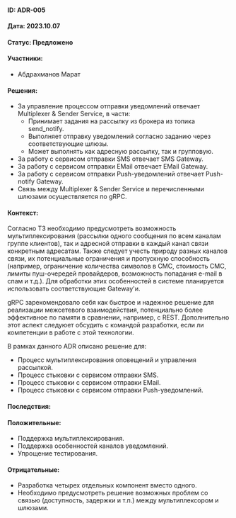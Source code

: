 #### ID: ADR-005

#### Дата: 2023.10.07

#### Статус: Предложено

#### Участники:
* Абдрахманов Марат

#### Решения:
* За управление процессом отправки уведомлений отвечает Multiplexer & Sender Service, в части:
    * Принимает задания на рассылку из брокера из топика send_notify.
    * Выполняет отправку уведомлений согласно заданию через соответствующие шлюзы.
    * Может выполнять как адресную рассылку, так и групповую.
* За работу с сервисом отправки SMS отвечает SMS Gateway.
* За работу с сервисом отправки EMail отвечает EMail Gateway.
* За работу с сервисом отправки Push-уведомлений отвечает Push-notify Gateway.
* Связь между Multiplexer & Sender Service и перечисленными шлюзами осуществляется по gRPC.

#### Контекст:
Согласно ТЗ необходимо предусмотреть возможность мультиплексирования (рассылки одного сообщения по всем каналам группе клиентов), так и адресной отправки в каждый канал связи конкретным адресатам. Также следует учесть природу разных каналов связи, их потенциальные ограничения и пропускную способность (например, ограничение количества символов в СМС, стоимость СМС, лимиты пуш-очередей провайдеров, возможность попадания e-mail в спам и т.д.). Для обработки этих особенностей в системе планируется использовать соответствующие Gateway'и. 

gRPC зарекомендовало себя как быстрое и надежное решение для реализации межсетевого взаимодействия, потенциально более эффективное по памяти в сравнении, например, с REST. Дополнительно этот аспект следуюет обсудить с командой разработки, если ли компетенции в работе с этой технологии.

В рамках данного ADR описано решение для:
- Процесс мультиплексирования оповещений и управления рассылкой.
- Процесс стыковки с сервисом отправки SMS.
- Процесс стыковки с сервисом отправки EMail.
- Процесс стыковки с сервисом отправки Push-уведомлений.

#### Последствия:

#### Положительные:
* Поддержка мультиплексирования.
* Поддержка особенностей каналов уведомлений.
* Упрощение тестирования.

#### Отрицательные:
* Разработка четырех отдельных компонент вместо одного.
* Необходимо предусмотреть решение возможных проблем со связью (доступность, задержки и т.п.) между мультиплексором и шлюзами.